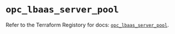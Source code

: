 # `opc_lbaas_server_pool`

Refer to the Terraform Registory for docs: [`opc_lbaas_server_pool`](https://registry.terraform.io/providers/hashicorp/opc/1.4.1/docs/resources/lbaas_server_pool).
